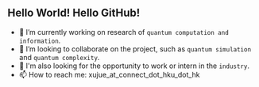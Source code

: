 ## Hello World! Hello GitHub!

- 🔭 I’m currently working on research of `quantum computation and information`.
- 👯 I’m looking to collaborate on the project, such as `quantum simulation` and `quantum complexity`.
- 💼 I'm also looking for the opportunity to work or intern in the `industry`.
- 📫 How to reach me: xujue_at_connect_dot_hku_dot_hk
  
<!-- [jue-xu.github.io](https://jue-xu.github.io/) -->
<!-- indie? open science? -->

<!-- - I’m currently working on ...
- 🌱 I’m currently learning mathematics and computer science theory for quantum computation.
-  -->

<!--
**Jue-Xu/Jue-Xu** is a ✨ _special_ ✨ repository because its `README.md` (this file) appears on your GitHub profile.

Here are some ideas to get you started:

- 🔭 I’m currently working on ...
- 🌱 I’m currently learning ...
- 👯 I’m looking to collaborate on ...
- 🤔 I’m looking for help with ...
- 💬 Ask me about ...
- 📫 How to reach me: ...
- 😄 Pronouns: ...
- ⚡ Fun fact: ...

-->
